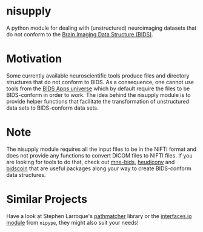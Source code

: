 # nisupply
A python module for dealing with (unstructured) neuroimaging datasets that do not conform to the [Brain Imaging Data Structure (BIDS)](https://bids.neuroimaging.io/).

# Motivation
Some currently available neuroscientific tools produce files and directory structures that do not conform to BIDS. As a consequence, one cannot use tools from the [BIDS Apps universe](https://bids-apps.neuroimaging.io/apps/) which by default require the files to be BIDS-conform in order to work. The idea behind the nisupply module is to provide helper functions that facilitate the transformation of unstructured data sets to BIDS-conform data sets.

# Note
The nisupply module requires all the input files to be in the NIFTI format and does not provide any functions to convert DICOM files to NIFTI files. If you are looking for tools to do that, check out [mne-bids](https://mne.tools/mne-bids/stable/index.html), [heudiconv](https://heudiconv.readthedocs.io/en/latest/) and [bidscoin](https://bidscoin.readthedocs.io/en/latest/) that are useful packages along your way to create BIDS-conform data structures.

# Similar Projects
Have a look at Stephen Larroque's [pathmatcher](https://github.com/lrq3000/pathmatcher) library or the [interfaces.io module](https://nipype.readthedocs.io/en/latest/api/generated/nipype.interfaces.io.html) from `nipype`, they might also suit your needs!
